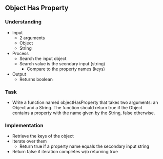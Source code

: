 ## Object Has Property

### Understanding
- Input
  + 2 arguments
  + Object
  + String
- Process
  + Search the input object
  + Search value is the seondary input (string)
    * Compare to the property names (keys)
- Output
  + Returns boolean

### Task
- Write a function named objectHasProperty that takes two arguments: an Object and a String. The function should return true if the Object contains a property with the name given by the String, false otherwise.

### Implementation
- Retrieve the keys of the object
- Iterate over them
  + Return true if a property name equals the secondary input string
- Return false if iteration completes w/o returning true